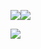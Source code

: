![](/Users/saransp/Library/Application%20Support/marktext/images/2025-01-13-13-51-05-image.png)![](/Users/saransp/Library/Application%20Support/marktext/images/2025-01-13-13-51-37-image.png)

![](/Users/saransp/Library/Application%20Support/marktext/images/2025-01-13-13-52-00-image.png)
